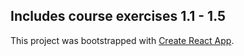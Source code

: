 ## Includes course exercises 1.1 - 1.5

This project was bootstrapped with [Create React App](https://github.com/facebook/create-react-app).
